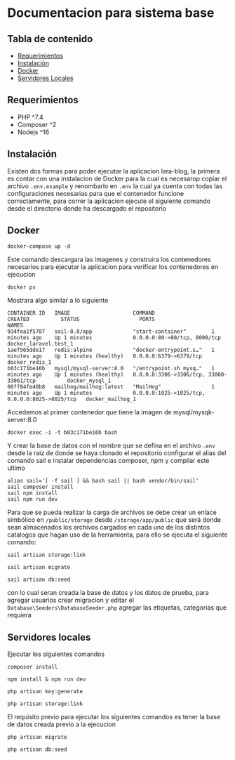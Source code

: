 # Documentacion para sistema base

Tabla de contenido
-----------------
* [Requerimientos](#requerimientos)
* [Instalación](#instalación)
* [Docker](#docker)
* [Servidores Locales](#servidores-locales)


Requerimientos
------------

* PHP ^7.4
* Composer ^2
* Nodejs ^16

Instalación
------------

Existen dos formas para poder ejecutar la aplicacion lara-blog, la primera es contar con una instalacion
de Docker para la cual es necesarop copiar el archivo `.env.example` y renombarlo en `.env` la cual ya 
cuenta con todas las configuraciones necesarias para que el contenedor funcione correctamente, para 
correr la aplicacion ejecute el siguiente comando desde el directorio donde ha descargado el repositorio

Docker
------------
```shell
docker-compose up -d
```
Este comando descargara las imagenes y construira los contenedores necesarios para ejecutar la aplicacion
para verificar los contenedores en ejecucion
```shell
docker ps
```
Mostrara algo similar a lo siguiente
```shell
CONTAINER ID   IMAGE                    COMMAND                  CREATED          STATUS                   PORTS                                            NAMES
934fea1f5707   sail-8.0/app             "start-container"        1 minutes ago    Up 1 minutes             0.0.0.0:80->80/tcp, 8000/tcp                     docker_laravel.test_1
1aef565dde17   redis:alpine             "docker-entrypoint.s…"   1 minutes ago    Up 1 minutes (healthy)   0.0.0.0:6379->6379/tcp                           docker_redis_1
b03c171be16b   mysql/mysql-server:8.0   "/entrypoint.sh mysq…"   1 minutes ago    Up 1 minutes (healthy)   0.0.0.0:3306->3306/tcp, 33060-33061/tcp          docker_mysql_1
06ff84fe40b8   mailhog/mailhog:latest   "MailHog"                1 minutes ago    Up 1 minutes             0.0.0.0:1025->1025/tcp, 0.0.0.0:8025->8025/tcp   docker_mailhog_1
```
Accedemos al primer contenedor que tiene la imagen de mysql/mysqk-server:8.0
```shell
docker exec -i -t b03c171be16b bash
```
Y crear la base de datos con el nombre que se defina en el archivo `.env` desde la raiz de donde se haya 
clonado el repositorio configurar el alias del comando sail e instalar dependencias composer, npm y 
compilar este ultimo
```shell
alias sail='[ -f sail ] && bash sail || bash vendor/bin/sail'
sail composer install
sail npm install
sail npm run dev
```

Para que se pueda realizar la carga de archivos se debe crear un enlace simbólico en `/public/storage` desde `/storage/app/public` que será donde sean almacenados los archivos cargados en cada uno de los distintos catalogos que hagan uso de la herramienta, para ello se ejecuta el siguiente comando:
```shell
sail artisan storage:link
```

```shell
sail artisan migrate

sail artisan db:seed
```
con lo cual seran creada la base de datos y los datos de prueba, para agregar usuarios crear migracion 
y editar el `Database\Seeders\DatabaseSeeder.php` agregar las etiquetas, categorias que requiera

Servidores locales
------------
Ejecutar los siguientes comandos 
```shell
composer install

npm install & npm run dev

php artisan key:generate

php artisan storage:link
```

El requisito previo para ejecutar los siguientes comandos es tener la base de datos creada previo a la 
ejecucion

```shell
php artisan migrate

php artisan db:seed
```
